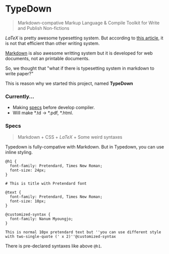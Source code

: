 # TypeDown

> Markdown-compative Markup Language & Compile Toolkit for Write and Publish Non-fictions

$LaTeX{}$ is pretty awesome typesetting system. But according to [this article](https://journals.plos.org/plosone/article/file?id=10.1371/journal.pone.0115069&type=printable), it is not that efficient than other writing system.

[Markdown](https://daringfireball.net/projects/markdown/syntax) is also awesome writting system but it is developed for web documents, not an printable documents.

So, we thought that "what if there is typesetting system in markdown to write paper?"

This is reason why we started this project, named **TypeDown**

### Currently...

- Making [specs](https://github.com/ryankwondev/TypeDown/blob/main/demo-spec.td) before develop compiler. 
- Will make \*.td -> \*.pdf, \*.html.

### Specs

> Markdown + CSS + $LaTeX$ + Some weird syntaxes

Typedown is fully-compative with Markdown. But in Typedown, you can use inline styling.

```
@h1 {
  font-family: Pretendard, Times New Roman;
  font-size: 24px;
}

# This is title with Pretendard font

@text {
  font-family: Pretendard, Times New Roman;
  font-size: 10px;
}

@customized-syntax {
  font-family: Nanum Myoungjo;
}

This is normal 10px pretendard text but ''you can use different style with two-single-quote (' x 2)''@customized-syntax
```

There is pre-declared syntaxes like above `@h1`.
